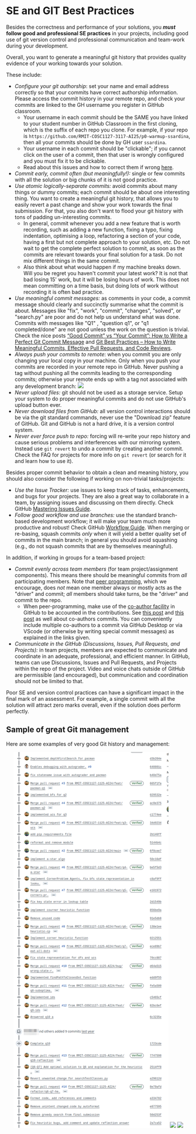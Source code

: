 # SE and GIT Best Practices

Besides the correctness and performance of your solutions, you _**must**_ **follow good and professional SE practices** in your projects, including good use of git version control and professional communication and team-work during your development.

Overall, you want to generate a meaningful git history that provides quality evidence of your working towards your solution.

These include:

* _Configure your git authorship_: set your name and email address correctly so that your commits have correct authorship information. Please access the commit history in your remote repo, and check your commits are linked to the GH username you register in GitHub classroom.
  * Your username in each commit should be the SAME you have linked to your student number in GitHub Classroom in the first cloning, which is the suffix of each repo you clone. For example, if your repo is `https://github.com/RMIT-COSC1127-3117-AI25/p0-warmup-ssardina`, then all your commits should be done by GH user `ssardina`.
  * Your username in each commit should be "clickable"; if you cannot click on the user of a commit, then that user is wrongly configured and you must fix it to be clickable.
  * Read about this issues and how to correct them if wrong [here](https://docs.github.com/en/pull-requests/committing-changes-to-your-project/troubleshooting-commits/why-are-my-commits-linked-to-the-wrong-user).
* _Commit early, commit often (but meaningfully!):_ single or few commits with all the solution or big chunks of it is not good practice.
* _Use atomic logically-separate commits:_ avoid commits about many things or dummy commits; each commit should be about one interesting thing. You want to create a meaningful git history, that allows you to easily revert a past change and show your work towards the final submission. For that, you also don't want to flood your git history with tons of padding un-interesting commits.
  * In general, commit whenever you add a new feature that is worth recording, such as adding a new function, fixing a typo, fixing indentation, optimising a loop, refactoring a section of your code, having a first but not complete approach to your solution, etc. Do not wait to get the complete perfect solution to commit, as soon as the commits are relevant towards your final solution for a task. Do not mix different things in the same commit.
  * Also think about what would happen if my machine breaks down. Will you be regret you haven't commit your latest work? It is not that bad losing 15' work, but it will be losing hours of work. This does not mean committing on a time basis, but doing lots of work without recording it is often bad practice.
* _Use meaningful commit messages:_ as comments in your code, a commit message should clearly and succinctly summarise what the commit is about. Messages like "fix", "work", "commit", "changes", "solved", or "search.py" are poor and do not help us understand what was done. Commits with messages like "Q1" , "question q1", or "q1 completed/done" are not good unless the work on the question is trivial. Check the nice posts [“Good Commit” vs “Your Commit”: How to Write a Perfect Git Commit Message](https://www.linkedin.com/pulse/good-commit-vs-your-how-write-perfect-git-victor-timi/) and [Git Best Practices – How to Write Meaningful Commits, Effective Pull Requests, and Code Reviews](https://www.freecodecamp.org/news/git-best-practices-commits-and-code-reviews/).
* _Always push your commits to remote_: when you commit you are only changing your local copy in your machine. Only when you push your commits are recorded in your remote repo in GitHub. Never pushing a tag without pushing all the commits leading to the corresponding commits; otherwise your remote ends up with a tag not associated with any development branch:
![](img/tag-no-commits.png)
* _Never upload files:_ git should not be used as a storage service. Setup your system to do proper meaningful commits and do not use GitHub's upload button ever.
* _Never download files from GitHub:_ all version control interactions should be via the git standard commands, never use the "Download zip" feature of GitHub. Git and GitHub is not a hard drive, it is a version control system.
* _Never ever force push to repo:_ forcing will re-write your repo history and cause serious problems and interferences with our mirroring system. Instead use `git revert` to undo a commit by creating another commit. Check the FAQ for projects for more info on `git revert` (or search for it and learn how to use it).

Besides proper commit behavior to obtain a clean and meaning history, you should also consider the following if working on non-trivial tasks/projects:

* _Use the Issue Tracker:_ use issues to keep track of tasks, enhancements, and bugs for your projects. They are also a great way to collaborate in a team, by assigning issues and discussing on them directly. Check GitHub [Mastering Issues Guide](https://guides.github.com/features/issues/).
* _Follow good workflow and use branches:_ use the standard branch-based development workflow; it will make your team much more productive and robust! Check GitHub [Workflow Guide](https://guides.github.com/introduction/flow/). When merging or re-basing, squash commits _only_ when it will yield a better quality set of commits in the main branch; in general you should avoid squashing (e.g., do not squash commits that are by themselves meaningful).

In addition, if working in groups for a team-based project:

* _Commit evenly across team members_ (for team project/assignment components). This means there should be meaningful commits from _all_ participating members. Note that [peer programming](https://en.wikipedia.org/wiki/Pair_programming), which we encourage, does _not_ mean one member always or mostly acts as the "driver" and commit; *all* members should take turns, be the "driver" and commit to the repo.
  * When peer-programming, make use of the [co-author facility](https://docs.github.com/en/github/committing-changes-to-your-project/creating-and-editing-commits/creating-a-commit-with-multiple-authors) in GitHub to be accounted in the contributions. See [this post](https://gitbetter.substack.com/p/how-to-add-multiple-authors-to-a) and [this post](https://github.blog/2018-01-29-commit-together-with-co-authors/) as well about co-authors commits. You can conveniently include multiple co-authors to a commit via GitHub Desktop or via VScode (or otherwise by writing special commit messages) as explained in the links given.
* _Communicate in the GitHub (Discussions, Issues, Pull Requests, and Projects):_ in team projects, members are expected to communicate and coordinate in an adequate, professional, and efficient manner. In GitHub, teams can use Discussions, Issues and Pull Requests, and Projects within the repo of the project. Video and voice chats outside of GitHub are permissible (and encouraged), but communication and coordination should not be limited to that.

Poor SE and version control practices can have a significant impact in the final mark of an assessment. For example, a single commit with all the solution will attract zero marks overall, even if the solution does perform perfectly.

## Sample of great Git management

Here are some examples of very good Git history and management:

 <p align="center"> 
    <img src="img/great-git_repo_commits-00.png">
    <img src="img/great-git_repo_commits-01.png">
    <img src="img/great-git_repo_commits-02.png">
 </p>
